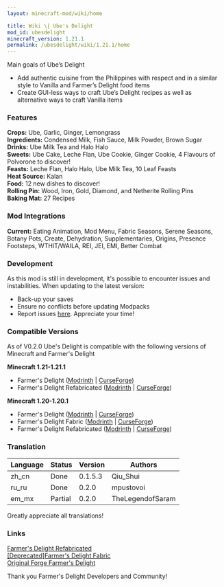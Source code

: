 ```yaml
---
layout: minecraft-mod/wiki/home

title: Wiki \| Ube's Delight
mod_id: ubesdelight
minecraft_version: 1.21.1
permalink: /ubesdelight/wiki/1.21.1/home
---
```


Main goals of Ube’s Delight
- Add authentic cuisine from the Philippines with respect and in a similar style to Vanilla and Farmer’s Delight food items
- Create GUI-less ways to craft Ube’s Delight recipes as well as alternative ways to craft Vanilla items

### Features

<b>Crops:</b> Ube, Garlic, Ginger, Lemongrass<br>
<b>Ingredients:</b> Condensed Milk, Fish Sauce, Milk Powder, Brown Sugar<br>
<b>Drinks:</b> Ube Milk Tea and Halo Halo<br>
<b>Sweets:</b> Ube Cake, Leche Flan, Ube Cookie, Ginger Cookie, 4 Flavours of Polvorone to discover!<br>
<b>Feasts:</b> Leche Flan, Halo Halo, Ube Milk Tea, 10 Leaf Feasts<br>
<b>Heat Source:</b> Kalan<br>
<b>Food:</b> 12 new dishes to discover!<br>
<b>Rolling Pin:</b> Wood, Iron, Gold, Diamond, and Netherite Rolling Pins<br>
<b>Baking Mat:</b> 27 Recipes<br>


### Mod Integrations

**Current:** Eating Animation, Mod Menu, Fabric Seasons, Serene Seasons, Botany Pots, Create, Dehydration, Supplementaries, Origins, Presence Footsteps, WTHIT/WAILA, REI, JEI, EMI, Better Combat

### Development

As this mod is still in development, it's possible to encounter issues and instabilities. When updating to the latest version:

- Back-up your saves
- Ensure no conflicts before updating Modpacks
- Report issues [here](https://github.com/ChefMooon/ubes-delight/issues). Appreciate your time!

### Compatible Versions
As of V0.2.0 Ube's Delight is compatible with the following versions of Minecraft and Farmer's Delight

**Minecraft 1.21-1.21.1**
- Farmer's Delight ([Modrinth](https://modrinth.com/mod/farmers-delight) \| [CurseForge](https://www.curseforge.com/minecraft/mc-mods/farmers-delight))
- Farmer's Delight Refabricated ([Modrinth](https://modrinth.com/mod/farmers-delight-refabricated) \| [CurseForge](https://www.curseforge.com/minecraft/mc-mods/farmers-delight-refabricated))

**Minecraft 1.20-1.20.1**
- Farmer's Delight ([Modrinth](https://modrinth.com/mod/farmers-delight) \| [CurseForge](https://www.curseforge.com/minecraft/mc-mods/farmers-delight))
- Farmer's Delight Fabric ([Modrinth](https://modrinth.com/mod/farmers-delight-fabric) \| [CurseForge](https://www.curseforge.com/minecraft/mc-mods/farmers-delight-fabric))
- Farmer's Delight Refabricated ([Modrinth](https://modrinth.com/mod/farmers-delight-refabricated) \| [CurseForge](https://www.curseforge.com/minecraft/mc-mods/farmers-delight-refabricated))

### Translation

| Language                | Status  | Version  | Authors           |
| ----------------------- | ------- | -------- | ----------------- |
| zh_cn                   | Done    | 0.1.5.3  | Qiu_Shui          |
| ru_ru                   | Done    | 0.2.0    | mpustovoi         |
| em_mx                   | Partial | 0.2.0    | TheLegendofSaram  |

Greatly appreciate all translations!

### Links

[Farmer's Delight Refabricated](https://modrinth.com/mod/farmers-delight-refabricated)<br>
[[Deprecated]Farmer's Delight Fabric](https://modrinth.com/mod/farmers-delight-fabric)<br>
[Original Forge Farmer's Delight](https://modrinth.com/mod/farmers-delight)

Thank you Farmer's Delight Developers and Community!
